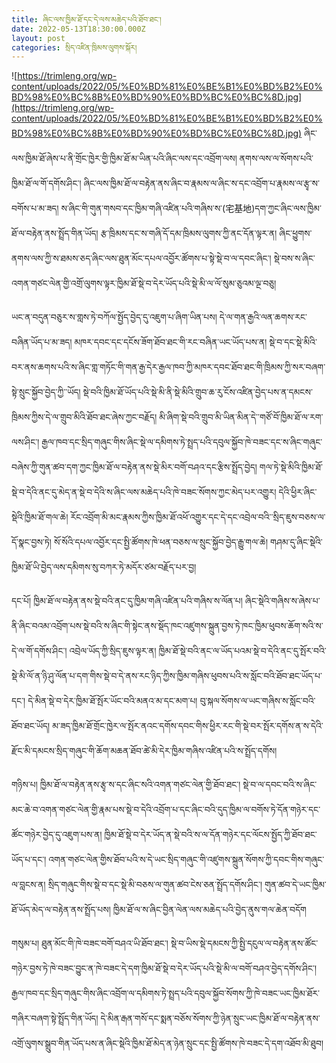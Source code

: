 ```yaml
---
title: ཞིང་ལས་ཁྱིམ་ཐོ་དང་དེ་ལས་མཆེད་པའི་ཐོབ་ཐང་།
date: 2022-05-13T18:30:00.000Z
layout: post
categories: སྲིད་འཛིན་ཁྲིམས་ལུགས་སྐོར།
---
```


![https://trimleng.org/wp-content/uploads/2022/05/%E0%BD%81%E0%BE%B1%E0%BD%B2%E0%BD%98%E0%BC%8B%E0%BD%90%E0%BD%BC%E0%BC%8D.jpg](https://trimleng.org/wp-content/uploads/2022/05/%E0%BD%81%E0%BE%B1%E0%BD%B2%E0%BD%98%E0%BC%8B%E0%BD%90%E0%BD%BC%E0%BC%8D.jpg)
ཞིང་ལས་ཁྱིམ་ཐོ་ཞེས་པ་ནི་གྲོང་ཁྱེར་གྱི་ཁྱིམ་ཐོ་མ་ཡིན་པའི་ཞིང་ལས་དང་འབྲོག་ལས། ནགས་ལས་ལ་སོགས་པའི་ཁྱིམ་ཐོ་ལ་གོ་དགོས་ཤིང་། ཞིང་ལས་ཁྱིམ་ཐོ་ལ་བརྟེན་ནས་ཞིང་བ་རྣམས་ལ་ཞིང་ས་དང་འབྲོག་པ་རྣམས་ལ་རྩྭ་ས་བགོས་པ་མ་ཟད། ས་ཞིང་གི་གུན་གསབ་དང་ཁྱིམ་གཞི་འཛིན་པའི་གཞིས་ས་(宅基地)དག་ཀྱང་ཞིང་ལས་ཁྱིམ་ཐོ་ལ་བརྟེན་ནས་སྤྲོད་གིན་ཡོད། རྩ་ཁྲིམས་དང་ས་གཞི་དོ་དམ་ཁྲིམས་ལུགས་ཀྱི་ནང་དོན་ལྟར་ན། ཞིང་ཕྱུགས་ནགས་ལས་ཀྱི་ས་ཐམས་ཅད་ཞིང་ལས་ཐུན་མོང་དཔལ་འབྱོར་ཚོགས་པ་སྟེ་སྡེ་བ་ལ་དབང་ཞིང་། སྡེ་བས་ས་ཞིང་འགན་གཙང་ལེན་གྱི་འགྲོ་ལུགས་ལྟར་ཁྱིམ་ཐོ་སྡེ་བ་དེར་ཡོད་པའི་སྡེ་མི་ལ་ལོ་སུམ་ཅུའམ་ལྔ་བཅུ།

ཡང་ན་བདུན་བཅུར་ས་གླས་ཏེ་བཀོལ་སྤྱོད་བྱེད་དུ་འཇུག་པ་ཞིག་ཡིན་པས། དེ་ལ་གན་རྒྱའི་ལན་ཆགས་རང་བཞིན་ཡོད་པ་མ་ཟད། མཁར་དབང་དང་དངོས་ཟོག་ཐོབ་ཐང་གི་རང་བཞིན་ཡང་ཡོད་པས་ན། སྡེ་བ་དང་སྡེ་མིའི་བར་ནས་ཆགས་པའི་ས་ཞིང་གླ་གཏོང་གི་གན་རྒྱ་དེར་རྒྱལ་ཁབ་ཀྱི་མཁར་དབང་ཐོབ་ཐང་གི་ཁྲིམས་ཀྱི་སར་བཞག་སྟེ་སྲུང་སྐྱོབ་བྱེད་ཀྱི་་ཡོད། སྡེ་བའི་ཁྱིམ་ཐོ་ཡོད་པའི་སྡེ་མི་ནི་སྡེ་མིའི་གྲུབ་ཆ་རུ་ངོས་འཛིན་བྱེད་པས་ན་དམངས་ཁྲིམས་ཀྱིས་དེ་ལ་གྲུབ་མིའི་ཐོབ་ཐང་ཞེས་ཀྱང་བརྗོད། མི་ཞིག་སྡེ་བའི་གྲུབ་མི་ཡིན་མིན་དེ་་གཙོ་བོ་ཁྱིམ་ཐོ་ལ་རག་ལས་ཤིང་། རྒྱལ་ཁབ་དང་སྲིད་གཞུང་གིས་ཞིང་སྡེ་ལ་དམིགས་ཏེ་སྤྲད་པའི་དབུལ་སྐྱོབ་ཁེ་བཟང་དང་ས་ཞིང་གཞུང་བཞེས་ཀྱི་གུན་ཚབ་དག་ཀྱང་ཁྱིམ་ཐོ་ལ་བརྟེན་ནས་སྡེ་མིར་བགོ་བཤའ་དང་རྩིས་སྤྲོད་བྱེད། གལ་ཏེ་སྡེ་མིའི་ཁྱིམ་ཐོ་སྡེ་བ་དེའི་ནང་དུ་མེད་ན་སྡེ་བ་དེའི་ས་ཞིང་ལས་མཆེད་པའི་ཁེ་བཟང་སོགས་ཀྱང་མེད་པར་འགྱུར། དེའི་ཕྱིར་ཞིང་སྡེའི་ཁྱིམ་ཐོ་གལ་ཆེ། རོང་འབྲོག་མི་མང་རྣམས་ཀྱིས་ཁྱིམ་ཐོ་འཕོ་འགྱུར་དང་དེ་དང་འབྲེལ་བའི་་སྲིད་ཇུས་བཅས་ལ་དོ་སྣང་བྱས་ཏེ། སོ་སོའི་དཔལ་འབྱོར་དང་སྤྱི་ཚོགས་ཁེ་ཕན་བཅས་ལ་སྲུང་སྐྱོབ་བྱེད་རྒྱུ་གལ་ཆེ། གཤམ་དུ་ཞིང་སྡེའི་ཁྱིམ་ཐོ་ཡི་བྱེད་ལས་དམིགས་སུ་བཀར་ཏེ་མདོར་ཙམ་བརྗོད་པར་བྱ། 

དང་པོ། ཁྱིམ་ཐོ་ལ་བརྟེན་ནས་སྡེ་བའི་ནང་དུ་ཁྱིམ་གཞི་འཛིན་པའི་གཞིས་ས་ལོན་པ། ཞིང་སྡེའི་གཞིས་ས་ཞེས་པ་ནི་ཞིང་བའམ་འབྲོག་པས་སྡེ་བའི་ས་ཞིང་གི་སྟེང་ནས་སྡོད་ཁང་འཛུགས་སྐྲུན་བྱས་ཏེ་ཁང་ཁྱིམ་ཕུབས་ཆོག་སའི་ས་དེ་ལ་གོ་དགོས་ཤིང་། འབྲེལ་ཡོད་ཀྱི་སྲིད་ཇུས་ལྟར་ན། ཁྱིམ་ཐོ་སྡེ་བའི་ནང་ལ་ཡོད་པའམ་སྡེ་བ་དེའི་ནང་དུ་སྤོར་བའི་སྡེ་མི་ལོ་ན་ཉི་ཤུ་ལོན་པ་དག་གིས་སྡེ་བ་དེ་ནས་རང་ཉིད་ཀྱིས་ཁྱིམ་གཞིས་ཕུབས་པའི་ས་སློང་བའི་ཐོབ་ཐང་ཡོད་པ་དང་། དེ་མིན་སྡེ་བ་དེར་ཁྱིམ་ཐོ་སྤོར་ཡོང་བའི་མནའ་མ་དང་མག་པ། བུ་སྐལ་སོགས་ལ་ཡང་གཞིས་ས་སློང་བའི་ཐོབ་ཐང་ཡོད། མ་ཟད་ཁྱིམ་ཐོ་གྲོང་ཁྱེར་ལ་སྤོར་ནའང་དགོས་དབང་གིས་ཕྱིར་རང་གི་སྡེ་བར་སྤོར་དགོས་ན་ས་དེའི་རྫོང་མི་དམངས་སྲིད་གཞུང་གི་ཆོག་མཆན་ཐོབ་ཚེ་མི་དེར་ཁྱིམ་གཞིས་འཛིན་པའི་ས་སྤྲོད་དགོས། 

གཉིས་པ། ཁྱིམ་ཐོ་ལ་བརྟེན་ནས་རྩྭ་ས་དང་ཞིང་སའི་འགན་གཙང་ལེན་གྱི་ཐོབ་ཐང་། སྡེ་བ་ལ་དབང་བའི་ས་ཞིང་མང་ཆེ་བ་འགན་གཙང་ལེན་གྱི་རྣམ་པས་སྡེ་བ་དེའི་འབྲོག་པ་དང་ཞིང་བའི་དུད་ཁྱིམ་ལ་བགོས་ཏེ་དོན་གཉེར་དང་ཚོང་གཉེར་བྱེད་དུ་འཇུག་པས་ན། ཁྱིམ་ཐོ་སྡེ་བ་དེར་ཡོད་ན་སྡེ་བའི་ས་ལ་དོན་གཉེར་དང་ལོངས་སྤྱོད་ཀྱི་ཐོབ་ཐང་ཡོད་པ་དང་། འགན་གཙང་ལེན་གྱིས་ཐོབ་པའི་ས་དེ་ཡང་སྲིད་གཞུང་གི་འཛུགས་སྐྲུན་སོགས་ཀྱི་དབང་གིས་གཞུང་ལ་བླངས་ན། སྲིད་གཞུང་གིས་སྡེ་བ་དང་སྡེ་མི་བཅས་ལ་གུན་ཚབ་ངེས་ཅན་སྤྲོད་དགོས་ཤིང་། གུན་ཚབ་དེ་ཡང་ཁྱིམ་ཐོ་ཡོད་མེད་ལ་བརྟེན་ནས་སྤྲོད་པས། ཁྱིམ་ཐོ་ལ་ས་ཞིང་བྱིན་ལེན་ལས་མཆེད་པའི་བྱེད་ནུས་གལ་ཆེན་བདོག 

གསུམ་པ། ཐུན་མོང་གི་ཁེ་བཟང་བགོ་བཤའ་ཡི་ཐོབ་ཐང་། སྡེ་བ་ཡིས་སྡེ་དམངས་ཀྱི་སྤྱི་དངུལ་ལ་བརྟེན་ནས་ཚོང་གཉེར་བྱས་ཏེ་ཁེ་བཟང་བྱུང་ན་ཁེ་བཟང་དེ་དག་ཁྱིམ་ཐོ་སྡེ་བ་དེར་ཡོད་པའི་སྡེ་མི་ལ་བགོ་བཤའ་བྱེད་དགོས་ཤིང་། རྒྱལ་ཁབ་དང་སྲིད་གཞུང་གིས་ཞིང་འབྲོག་ལ་དམིགས་ཏེ་སྤྲད་པའི་དབུལ་སྐྱོབ་སོགས་ཀྱི་ཁེ་བཟང་ཡང་ཁྱིམ་ཐོར་གཞིར་བཞག་སྟེ་སྤྲོད་གིན་ཡོད། དེ་མིན་རྒན་གསོ་དང་སྨན་བཅོས་སོགས་ཀྱི་ཉེན་སྲུང་ཡང་ཁྱིམ་ཐོ་ལ་བརྟེན་ནས་འགྲོ་ལུགས་སྒྲུབ་གིན་ཡོད་པས་ན་ཞིང་སྡེའི་ཁྱིམ་ཐོ་མེད་ན་ཉེན་སྲུང་དང་སྤྱི་ཚོགས་ཁེ་བཟང་དེ་དག་འཐོབ་མི་ཐུབ། 
